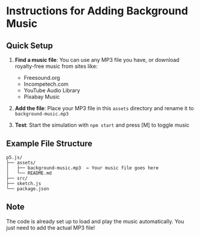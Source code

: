 # Instructions for Adding Background Music

## Quick Setup

1. **Find a music file**: You can use any MP3 file you have, or download royalty-free music from sites like:
   - Freesound.org
   - Incompetech.com
   - YouTube Audio Library
   - Pixabay Music

2. **Add the file**: Place your MP3 file in this `assets` directory and rename it to `background-music.mp3`

3. **Test**: Start the simulation with `npm start` and press [M] to toggle music

## Example File Structure
```
p5.js/
├── assets/
│   ├── background-music.mp3  ← Your music file goes here
│   └── README.md
├── src/
├── sketch.js
└── package.json
```

## Note
The code is already set up to load and play the music automatically. You just need to add the actual MP3 file!
